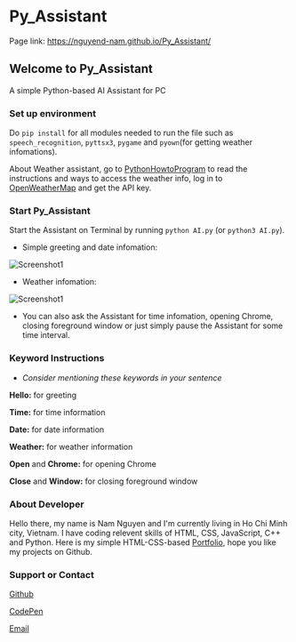 # Py_Assistant
Page link: https://nguyend-nam.github.io/Py_Assistant/
## Welcome to Py_Assistant
A simple Python-based AI Assistant for PC

### Set up environment

Do ```pip install``` for all modules needed to run the file such as ```speech_recognition```, ```pyttsx3```, ```pygame``` and ```pyown```(for getting weather infomations).

About Weather assistant, go to [PythonHowtoProgram](https://pythonhowtoprogram.com/how-to-use-weather-api-to-get-weather-data-in-python-3/) to read the instructions and ways to access the weather info, log in to [OpenWeatherMap](https://openweathermap.org/) and get the API key.

### Start Py_Assistant

Start the Assistant on Terminal by running ```python AI.py``` (or ```python3 AI.py```).

- Simple greeting and date infomation:

![Screenshot1](https://github.com/NguyenD-Nam/Py_Assistant/blob/gh-pages/screenshot1.jpg?raw=true)

- Weather infomation:

![Screenshot1](https://github.com/NguyenD-Nam/Py_Assistant/blob/gh-pages/screenshot2.jpg?raw=true)

 - You can also ask the Assistant for time infomation, 
 opening Chrome, closing foreground window or just simply 
 pause the Assistant for some time interval.

### Keyword Instructions
- *Consider mentioning these keywords in your sentence*

**Hello:** for greeting

**Time:** for time information

**Date:** for date information

**Weather:** for weather information

**Open** and **Chrome:** for opening Chrome

**Close** and **Window:** for closing foreground window

 
### About Developer
Hello there, my name is Nam Nguyen and I'm currently living in Ho Chi Minh city, Vietnam.  I have coding relevent skills of HTML, CSS, JavaScript, C++ and Python. Here is my simple HTML-CSS-based [Portfolio](https://nguyend-nam.github.io/Portfolio/), hope you like my projects on Github.

### Support or Contact
[Github](https://github.com/NguyenD-Nam)

[CodePen](https://codepen.io/your-work/)

[Email](nguyennamnade22@gmail.com)
